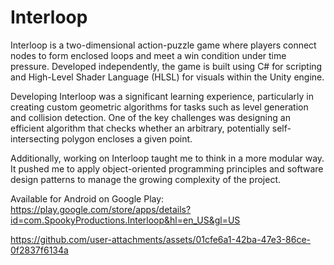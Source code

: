 # Interloop

Interloop is a two-dimensional action-puzzle game where players connect nodes to form enclosed loops and meet a win condition under time pressure. Developed independently, the game is built using C# for scripting and High-Level Shader Language (HLSL) for visuals within the Unity engine.

Developing Interloop was a significant learning experience, particularly in creating custom geometric algorithms for tasks such as level generation and collision detection. One of the key challenges was designing an efficient algorithm that checks whether an arbitrary, potentially self-intersecting polygon encloses a given point.

Additionally, working on Interloop taught me to think in a more modular way. It pushed me to apply object-oriented programming principles and software design patterns to manage the growing complexity of the project.

Available for Android on Google Play: https://play.google.com/store/apps/details?id=com.SpookyProductions.Interloop&hl=en_US&gl=US

https://github.com/user-attachments/assets/01cfe6a1-42ba-47e3-86ce-0f2837f6134a
